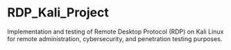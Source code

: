 # RDP_Kali_Project
Implementation and testing of Remote Desktop Protocol (RDP) on Kali Linux for remote administration, cybersecurity, and penetration testing purposes.
